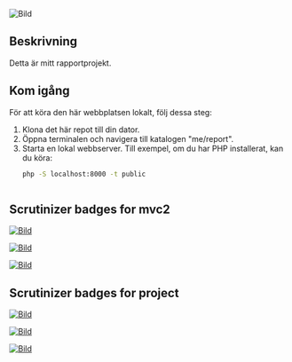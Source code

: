 ![Bild](public/img/coding.png)

## Beskrivning
Detta är mitt rapportprojekt.

## Kom igång
För att köra den här webbplatsen lokalt, följ dessa steg:

1. Klona det här repot till din dator.
2. Öppna terminalen och navigera till katalogen "me/report".
3. Starta en lokal webbserver. Till exempel, om du har PHP installerat, kan du köra:
   ```bash
   php -S localhost:8000 -t public



## Scrutinizer badges for mvc2

[![Bild](public/img/quality3.png)](https://scrutinizer-ci.com/g/SaraHabanakeh/mvc2/)

[![Bild](public/img/coverage4.png)](https://scrutinizer-ci.com/g/SaraHabanakeh/mvc2/)

[![Bild](public/img/build2.png)](https://scrutinizer-ci.com/g/SaraHabanakeh/mvc2/)

## Scrutinizer badges for project

[![Bild](public/img/proj.png)](https://scrutinizer-ci.com/g/SaraHabanakeh/project/)

[![Bild](public/img/proj2.png)](https://scrutinizer-ci.com/g/SaraHabanakeh/project/)

[![Bild](public/img/proj3.png)](https://scrutinizer-ci.com/g/SaraHabanakeh/project/)
